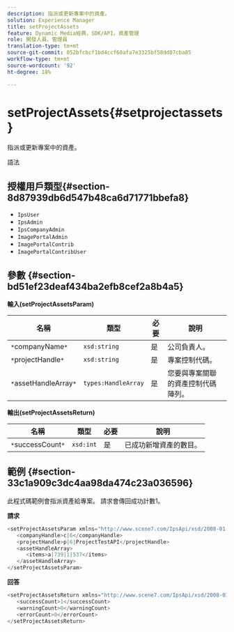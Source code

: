 ```yaml
---
description: 指派或更新專案中的資產。
solution: Experience Manager
title: setProjectAssets
feature: Dynamic Media經典，SDK/API，資產管理
role: 開發人員、管理員
translation-type: tm+mt
source-git-commit: 052bfcbcf1bd4ccf60afa7e3325bf58dd07cba85
workflow-type: tm+mt
source-wordcount: '92'
ht-degree: 18%

---
```



# setProjectAssets{#setprojectassets}

指派或更新專案中的資產。

語法

## 授權用戶類型{#section-8d87939db6d547b48ca6d71771bbefa8}

* `IpsUser`
* `IpsAdmin`
* `IpsCompanyAdmin`
* `ImagePortalAdmin`
* `ImagePortalContrib`
* `ImagePortalContribUser`

## 參數 {#section-bd51ef23deaf434ba2efb8cef2a8b4a5}

**輸入(setProjectAssetsParam)**

| 名稱 | 類型 | 必要 | 說明 |
|---|---|---|---|
| `*`companyName`*` | `xsd:string` | 是 | 公司負責人。 |
| `*`projectHandle`*` | `xsd:string` | 是 | 專案控制代碼。 |
| `*`assetHandleArray`*` | `types:HandleArray` | 是 | 您要與專案關聯的資產控制代碼陣列。 |

**輸出(setProjectAssetsReturn)**

| 名稱 | 類型 | 必要 | 說明 |
|---|---|---|---|
| `*`successCount`*` | `xsd:int` | 是 | 已成功新增資產的數目。 |

## 範例 {#section-33c1a909c3dc4aa98da474c23a036596}

此程式碼範例會指派資產給專案。 請求會傳回成功計數1。

**請求**

```java
<setProjectAssetsParam xmlns="http://www.scene7.com/IpsApi/xsd/2008-01-15">
   <companyHandle>c|6</companyHandle>
   <projectHandle>p|6|ProjectTestAPI</projectHandle>
   <assetHandleArray>
      <items>a|739|1|537</items>
   </assetHandleArray>
</setProjectAssetsParam>
```

**回答**

```java
<setProjectAssetsReturn xmlns="http://www.scene7.com/IpsApi/xsd/2008-01-15">
   <successCount>1</successCount>
   <warningCount>0</warningCount>
   <errorCount>0</errorCount>
</setProjectAssetsReturn>
```

